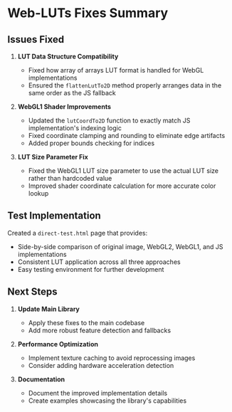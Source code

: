 # Web-LUTs Fixes Summary

## Issues Fixed

1. **LUT Data Structure Compatibility**
   - Fixed how array of arrays LUT format is handled for WebGL implementations
   - Ensured the `flattenLutTo2D` method properly arranges data in the same order as the JS fallback

2. **WebGL1 Shader Improvements**
   - Updated the `lutCoordTo2D` function to exactly match JS implementation's indexing logic
   - Fixed coordinate clamping and rounding to eliminate edge artifacts
   - Added proper bounds checking for indices

3. **LUT Size Parameter Fix**
   - Fixed the WebGL1 LUT size parameter to use the actual LUT size rather than hardcoded value
   - Improved shader coordinate calculation for more accurate color lookup

## Test Implementation

Created a `direct-test.html` page that provides:
- Side-by-side comparison of original image, WebGL2, WebGL1, and JS implementations
- Consistent LUT application across all three approaches
- Easy testing environment for further development

## Next Steps

1. **Update Main Library**
   - Apply these fixes to the main codebase
   - Add more robust feature detection and fallbacks
   
2. **Performance Optimization**
   - Implement texture caching to avoid reprocessing images
   - Consider adding hardware acceleration detection

3. **Documentation**
   - Document the improved implementation details
   - Create examples showcasing the library's capabilities 